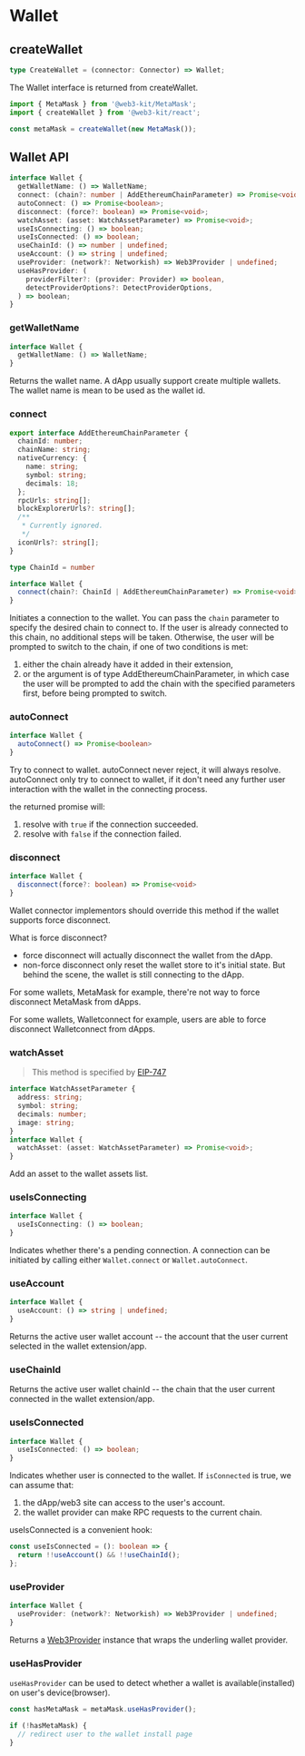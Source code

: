 # Wallet

## createWallet

```ts
type CreateWallet = (connector: Connector) => Wallet;
```

The Wallet interface is returned from createWallet.

```ts
import { MetaMask } from '@web3-kit/MetaMask';
import { createWallet } from '@web3-kit/react';

const metaMask = createWallet(new MetaMask());
```

## Wallet API

```ts
interface Wallet {
  getWalletName: () => WalletName;
  connect: (chain?: number | AddEthereumChainParameter) => Promise<void>;
  autoConnect: () => Promise<boolean>;
  disconnect: (force?: boolean) => Promise<void>;
  watchAsset: (asset: WatchAssetParameter) => Promise<void>;
  useIsConnecting: () => boolean;
  useIsConnected: () => boolean;
  useChainId: () => number | undefined;
  useAccount: () => string | undefined;
  useProvider: (network?: Networkish) => Web3Provider | undefined;
  useHasProvider: (
    providerFilter?: (provider: Provider) => boolean,
    detectProviderOptions?: DetectProviderOptions,
  ) => boolean;
}
```

### getWalletName

```ts
interface Wallet {
  getWalletName: () => WalletName;
}
```

Returns the wallet name. A dApp usually support create multiple wallets. The wallet name is mean to be used as the wallet id.

### connect

```ts
export interface AddEthereumChainParameter {
  chainId: number;
  chainName: string;
  nativeCurrency: {
    name: string;
    symbol: string;
    decimals: 18;
  };
  rpcUrls: string[];
  blockExplorerUrls?: string[];
  /**
   * Currently ignored.
   */
  iconUrls?: string[];
}

type ChainId = number

interface Wallet {
  connect(chain?: ChainId | AddEthereumChainParameter) => Promise<void>
}
```

Initiates a connection to the wallet. You can pass the `chain` parameter to specify the desired chain to connect to. If the user is already connected to this chain, no additional steps will be taken. Otherwise, the user will be prompted to switch to the chain, if one of two conditions is met:

1. either the chain already have it added in their extension,
2. or the argument is of type AddEthereumChainParameter, in which case the user will be prompted to add the chain with the specified parameters first, before being prompted to switch.

### autoConnect

```ts
interface Wallet {
  autoConnect() => Promise<boolean>
}
```

Try to connect to wallet. autoConnect never reject, it will always resolve. autoConnect only try to connect to wallet, if it don't need any further user interaction with the wallet in the connecting process.

the returned promise will:

1.  resolve with `true` if the connection succeeded.
2.  resolve with `false` if the connection failed.

### disconnect

```ts
interface Wallet {
  disconnect(force?: boolean) => Promise<void>
}
```

Wallet connector implementors should override this method if the wallet supports force disconnect.

What is force disconnect?

- force disconnect will actually disconnect the wallet from the dApp.
- non-force disconnect only reset the wallet store to it's initial state. But behind the scene, the wallet is still connecting to the dApp.

For some wallets, MetaMask for example, there're not way to force disconnect MetaMask from dApps.

For some wallets, Walletconnect for example, users are able to force disconnect Walletconnect from dApps.

### watchAsset

> This method is specified by [EIP-747](https://eips.ethereum.org/EIPS/eip-747)

```ts
interface WatchAssetParameter {
  address: string;
  symbol: string;
  decimals: number;
  image: string;
}
interface Wallet {
  watchAsset: (asset: WatchAssetParameter) => Promise<void>;
}
```

Add an asset to the wallet assets list.

### useIsConnecting

```ts
interface Wallet {
  useIsConnecting: () => boolean;
}
```

Indicates whether there's a pending connection. A connection can be initiated by calling either `Wallet.connect` or `Wallet.autoConnect`.

### useAccount

```ts
interface Wallet {
  useAccount: () => string | undefined;
}
```

Returns the active user wallet account -- the account that the user current selected in the wallet extension/app.

### useChainId

Returns the active user wallet chainId -- the chain that the user current connected in the wallet extension/app.

### useIsConnected

```ts
interface Wallet {
  useIsConnected: () => boolean;
}
```

Indicates whether user is connected to the wallet. If `isConnected` is true, we can assume that:

1. the dApp/web3 site can access to the user's account.
2. the wallet provider can make RPC requests to the current chain.

useIsConnected is a convenient hook:

```ts
const useIsConnected = (): boolean => {
  return !!useAccount() && !!useChainId();
};
```

### useProvider

```ts
interface Wallet {
  useProvider: (network?: Networkish) => Web3Provider | undefined;
}
```

Returns a [Web3Provider](https://docs.ethers.io/v5/api/providers/other/#Web3Provider) instance that wraps the underling wallet provider.

### useHasProvider

`useHasProvider` can be used to detect whether a wallet is available(installed) on user's device(browser).

```ts
const hasMetaMask = metaMask.useHasProvider();

if (!hasMetaMask) {
  // redirect user to the wallet install page
}
```
